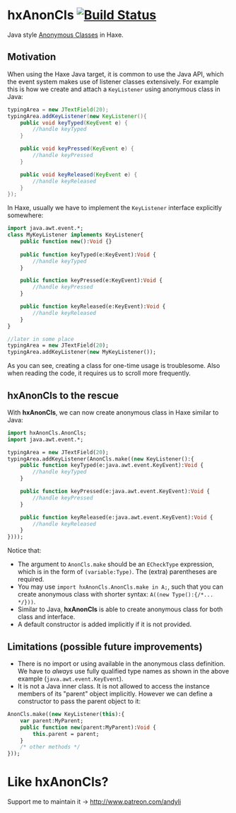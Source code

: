 # hxAnonCls [![Build Status](https://travis-ci.org/andyli/hxAnonCls.svg?branch=master)](https://travis-ci.org/andyli/hxAnonCls)

Java style [Anonymous Classes](http://docs.oracle.com/javase/tutorial/java/javaOO/anonymousclasses.html) in Haxe.

## Motivation

When using the Haxe Java target, it is common to use the Java API, which the event system makes use of listener classes extensively. For example this is how we create and attach a `KeyListener` using anonymous class in Java:

```java
typingArea = new JTextField(20);
typingArea.addKeyListener(new KeyListener(){
    public void keyTyped(KeyEvent e) {
        //handle keyTyped
    }

    public void keyPressed(KeyEvent e) {
        //handle keyPressed
    }

    public void keyReleased(KeyEvent e) {
        //handle keyReleased
    }
});
```

In Haxe, usually we have to implement the `KeyListener` interface explicitly somewhere:

```haxe
import java.awt.event.*;
class MyKeyListener implements KeyListener{
    public function new():Void {}
    
    public function keyTyped(e:KeyEvent):Void {
        //handle keyTyped
    }

    public function keyPressed(e:KeyEvent):Void {
        //handle keyPressed
    }

    public function keyReleased(e:KeyEvent):Void {
        //handle keyReleased
    }
}

//later in some place
typingArea = new JTextField(20);
typingArea.addKeyListener(new MyKeyListener());
```

As you can see, creating a class for one-time usage is troublesome. Also when reading the code, it requires us to scroll more frequently.

## hxAnonCls to the rescue

With **hxAnonCls**, we can now create anonymous class in Haxe similar to Java:

```haxe
import hxAnonCls.AnonCls;
import java.awt.event.*;

typingArea = new JTextField(20);
typingArea.addKeyListener(AnonCls.make((new KeyListener():{
    public function keyTyped(e:java.awt.event.KeyEvent):Void {
        //handle keyTyped
    }

    public function keyPressed(e:java.awt.event.KeyEvent):Void {
        //handle keyPressed
    }

    public function keyReleased(e:java.awt.event.KeyEvent):Void {
        //handle keyReleased
    }
})));
```

Notice that:
 * The argument to `AnonCls.make` should be an `ECheckType` expression, which is in the form of `(variable:Type)`. The (extra) parentheses are required.
 * You may use `import hxAnonCls.AnonCls.make in A;`, such that you can create anonymous class with shorter syntax: `A((new Type():{/*... */}))`.
 * Similar to Java, **hxAnonCls** is able to create anonymous class for both class and interface.
 * A default constructor is added implicitly if it is not provided.

## Limitations (possible future improvements)

 * There is no import or using available in the anonymous class definition. We have to *always* use fully qualified type names as shown in the above example (`java.awt.event.KeyEvent`).
 * It is not a Java inner class. It is not allowed to access the instance members of its "parent" object implicitly. However we can define a constructor to pass the parent object to it:

```haxe
AnonCls.make((new KeyListener(this):{
    var parent:MyParent;
    public function new(parent:MyParent):Void {
        this.parent = parent;
    }
    /* other methods */
}));
```

# Like hxAnonCls?

Support me to maintain it -> http://www.patreon.com/andyli
